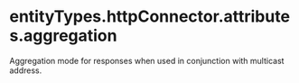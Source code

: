 # entityTypes.httpConnector.attributes.aggregation

Aggregation mode for responses when used in conjunction with multicast address.

